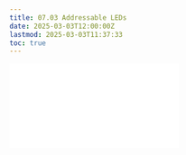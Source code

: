 ```yaml
---
title: 07.03 Addressable LEDs
date: 2025-03-03T12:00:00Z
lastmod: 2025-03-03T11:37:33
toc: true
---
```


![Link to included file content](../../../../electronics/addressable-leds.md)
